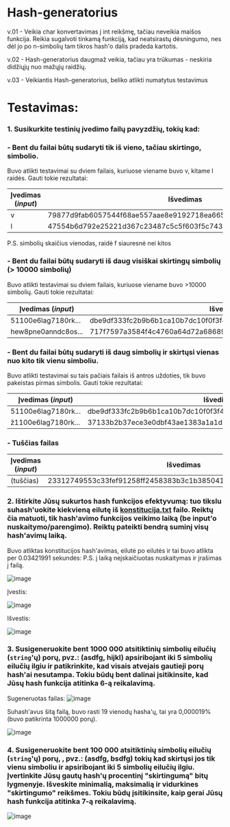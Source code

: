 # Hash-generatorius
v.01 - Veikia char konvertavimas į int reikšmę, tačiau neveikia maišos funkcija. Reikia sugalvoti tinkamą funkciją, kad neatsirastų dėsningumo, nes dėl jo po n-simbolių tam tikros hash'o dalis pradeda kartotis.

v.02 - Hash-generatorius daugmaž veikia, tačiau yra trūkumas - neskiria didžiųjų nuo mažųjų raidžių.

v.03 - Veikiantis Hash-generatorius, beliko atlikti numatytus testavimus

# Testavimas:

### 1. Susikurkite testinių įvedimo failų pavyzdžių, tokių kad:
 ### - Bent du failai būtų sudaryti tik iš vieno, tačiau skirtingo, simbolio.

Buvo atlikti testavimai su dviem failais, kuriuose viename buvo v, kitame l raidės. Gauti tokie rezultatai: 
 
| Įvedimas (*input*) | Išvedimas                     |
| ------------------ | ------------------------------------------------------------ |
| v            | 79877d9fab6057544f68ae557aae8e9192718ea665669a56848e8a8ca4ac8270 |
| l            | 47554b6d792e25221d367c23487c5c5f603f5c7433346824525c585a727a503e | 

P.S. simbolių skaičius vienodas, raidė f siauresnė nei kitos
  
###  - Bent du failai būtų sudaryti iš daug visiškai skirtingų simbolių (> 10000 simbolių)

Buvo atlikti testavimai su dviem failais, kuriuose viename buvo >10000 simbolių. Gauti tokie rezultatai:

| Įvedimas (*input*) | Išvedimas                     |
| ------------------ | ------------------------------------------------------------ |
| 51100e6lag7180rk...| dbe9df333fc2b9b6b1ca10b7dc10f0f3f4d3f03ac7c8fcb8e6f0ecee3840e4d2 |
| hew8pne0anndc8os...| 717f7597a3584f4c4760a64d72a686898a69869e5d5e924e7c8682849ca47a68 | 

###  - Bent du failai būtų sudaryti iš daug simbolių ir skirtųsi vienas nuo kito tik vienu simboliu.

Buvo atlikti testavimai su tais pačiais failais iš antros uždoties, tik buvo pakeistas pirmas simbolis. Gauti tokie rezultatai:

| Įvedimas (*input*) | Išvedimas                     |
| ------------------ | ------------------------------------------------------------ |
| 51100e6lag7180rk...| dbe9df333fc2b9b6b1ca10b7dc10f0f3f4d3f03ac7c8fcb8e6f0ecee3840e4d2 |
| ž1100e6lag7180rk...| 37133b2b37ece3e0dbf43ae1383a1a1d1efd1a32f1f226e2101a1618303840fc | 


### - Tuščias failas
  
 | Įvedimas (*input*) | Išvedimas                     |
| ------------------ | ------------------------------------------------------------ |
| (tuščias)          | 23312749553c33fef91258ff2458383b3c1b3850411044322e3834364e562c1a |


### 2. Ištirkite Jūsų sukurtos hash funkcijos efektyvumą: tuo tikslu suhash'uokite kiekvieną eilutę iš [konstitucija.txt](https://github.com/blockchain-group/Blockchain-technologijos/blob/master/pratybos/konstitucija.txt) failo. Reiktų čia matuoti, tik hash'avimo funkcijos veikimo laiką (be input'o nuskaitymo/parengimo). Reiktų pateikti bendrą suminį visų hash'avimų laiką.

Buvo atliktas konstitucijos hash'avimas, eilutė po eilutės ir tai buvo atlikta per 0.03421991 sekundės:
P.S. į laiką neįskaičiuotas nuskaitymas ir įrašimas į failą.

![image](https://user-images.githubusercontent.com/12825358/67531037-b0685e00-f6c9-11e9-9fe1-4611bb9b7f14.png)

Įvestis:

![image](https://user-images.githubusercontent.com/12825358/67528819-130a2b80-f6c3-11e9-9a56-d001d97eacfe.png)

Išvestis:

![image](https://user-images.githubusercontent.com/12825358/67531078-ddb50c00-f6c9-11e9-991e-2ff250ad506d.png)

### 3. Susigeneruokite bent 1000 000 atsitiktinių simbolių eilučių (`string`'ų) __porų__, pvz.: (asdfg, hijkl) apsiribojant iki 5 simbolių eilučių ilgiu ir patikrinkite, kad visais atvejais gautieji __porų__ hash'ai nesutampa. Tokiu būdų bent dalinai įsitikinsite, kad Jūsų hash funkcija atitinka 6-ą reikalavimą.

Sugeneruotas failas:
![image](https://user-images.githubusercontent.com/12825358/67531822-c88dac80-f6cc-11e9-92d3-d95559bf5e23.png)

Suhash'avus šitą failą, buvo rasti 19 vienodų hasha'ų, tai yra 0,000019% (buvo patikrinta 1000000 porų).

![image](https://user-images.githubusercontent.com/12825358/67533323-3be5ed00-f6d2-11e9-8b83-3533326054af.png)

### 4. Susigeneruokite bent 100 000 atsitiktinių simbolių eilučių (`string`'ų) __porų__, , pvz.: (asdfg, bsdfg) tokių kad skirtųsi jos tik vienu simboliu ir apsiribojant iki 5 simbolių eilučių ilgiu. Įvertinkite Jūsų gautų hash'ų procentinį "skirtingumą" __bitų lygmenyje__. Išveskite minimalią, maksimalią ir vidurkines "skirtingumo" reikšmes. Tokiu būdų įsitikinsite, kaip gerai Jūsų hash funkcija atitinka 7-ą reikalavimą.

![image](https://user-images.githubusercontent.com/12825358/67567593-d2e29180-f732-11e9-9871-74bc73592180.png)

